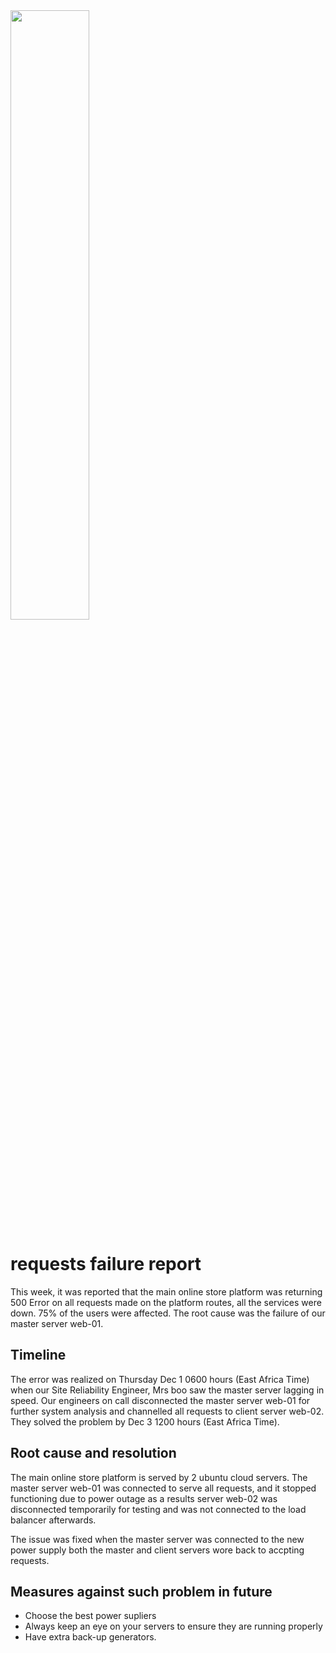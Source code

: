 <img src=./meme.jepg width=50%>

# requests failure report
This week, it was reported that the main online store platform was returning 500 Error on all requests made on the platform routes, all the services were down.  75% of the users were affected. The root cause was the failure of our master server web-01.

## Timeline
The error was realized on Thursday Dec 1 0600 hours (East Africa Time) when our Site Reliability Engineer, Mrs boo saw the master server lagging in speed. Our engineers on call disconnected the master server web-01 for further system analysis and channelled all requests to client server web-02. They solved the problem by  Dec 3 1200 hours (East Africa Time).

## Root cause and resolution
The main online store platform is served by 2 ubuntu cloud servers. The master server web-01 was connected to serve all requests, and it stopped functioning due to power outage as a results server web-02 was disconnected temporarily for testing and was not connected to the load balancer afterwards. 


The issue was fixed when the master server was connected to the new power supply both the master and client servers wore back to accpting requests.

## Measures against such problem in future
- Choose the best power supliers
- Always keep an eye on your servers to ensure they are running properly
- Have extra back-up generators.
